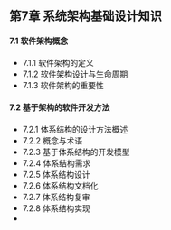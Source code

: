 ## 第7章 系统架构基础设计知识
#### 7.1 软件架构概念
- 7.1.1 软件架构的定义
- 7.1.2 软件架构设计与生命周期
- 7.1.3 软件架构的重要性
#### 7.2 基于架构的软件开发方法
- 7.2.1 体系结构的设计方法概述
- 7.2.2 概念与术语
- 7.2.3 基于体系结构的开发模型
- 7.2.4 体系结构需求
- 7.2.5 体系结构设计
- 7.2.6 体系结构文档化
- 7.2.7 体系结构复审
- 7.2.8 体系结构实现
- 